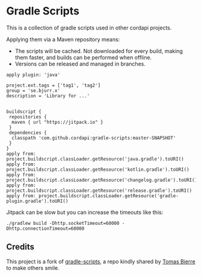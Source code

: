 # Gradle Scripts

This is a collection of gradle scripts used in other cordapi projects.

Applying them via a Maven repository means:

 * The scripts will be cached. Not downloaded for every build, making them faster, and builds can be performed when offline.
 * Versions can be released and managed in branches.

```
apply plugin: 'java'

project.ext.tags = ['tag1', 'tag2']
group = 'se.bjurr.x'
description = 'Library for ...'


buildscript {
 repositories {
  maven { url "https://jitpack.io" }
 }
 dependencies {
  classpath 'com.github.cordapi:gradle-scripts:master-SNAPSHOT'
 }
}
apply from: project.buildscript.classLoader.getResource('java.gradle').toURI()
apply from: project.buildscript.classLoader.getResource('kotlin.gradle').toURI()
apply from: project.buildscript.classLoader.getResource('changelog.gradle').toURI()
apply from: project.buildscript.classLoader.getResource('release.gradle').toURI()
apply from: project.buildscript.classLoader.getResource('gradle-plugin.gradle').toURI()
```

Jitpack can be slow but you can increase the timeouts like this:
```
./gradlew build -Dhttp.socketTimeout=60000 -Dhttp.connectionTimeout=60000
```

## Credits

This project is a fork of [gradle-scripts](https://github.com/tomasbjerre/gradle-scripts), 
a repo kindly shared by [Tomas Bjerre](https://github.com/tomasbjerre) to make others smile.